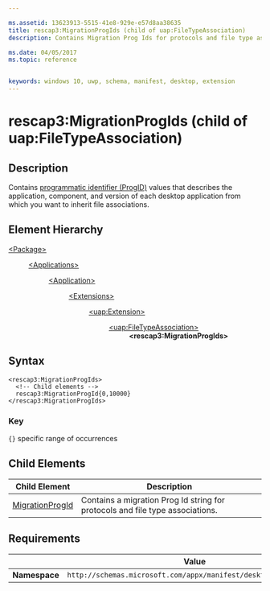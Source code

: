 ```yaml
---

ms.assetid: 13623913-5515-41e8-929e-e57d8aa38635
title: rescap3:MigrationProgIds (child of uap:FileTypeAssociation)
description: Contains Migration Prog Ids for protocols and file type associations.

ms.date: 04/05/2017
ms.topic: reference


keywords: windows 10, uwp, schema, manifest, desktop, extension 
---
```


# rescap3:MigrationProgIds (child of uap:FileTypeAssociation)


## Description
Contains [programmatic identifier (ProgID)](/windows/win32/shell/fa-progids) values that describes the application, component, and version of each desktop application from which you want to inherit file associations.


## Element Hierarchy
<dl>
<dt><a href="element-package.md">&lt;Package&gt;</a></dt>
<dd>
<dl>
<dt><a href="element-applications.md">&lt;Applications&gt;</a></dt>
<dd>
<dl>
<dt><a href="element-application.md">&lt;Application&gt;</a></dt>
<dd>
<dl>
<dt><a href="element-1-extensions.md">&lt;Extensions&gt;</a></dt>
<dd>
<dl>
<dt><a href="element-uap-extension.md">&lt;uap:Extension&gt;</a></dt>
<dd>
<dl>
<dt><a href="element-uap-filetypeassociation.md">&lt;uap:FileTypeAssociation&gt;</a></dt>
<dd><b>&lt;rescap3:MigrationProgIds&gt;</b></dd>
</dl>
</dd>
</dl>
</dd>
</dl>
</dd>
</dl>
</dd>
</dl>
</dd>
</dl>


## Syntax
```syntax
<rescap3:MigrationProgIds> 
  <!-- Child elements -->
  rescap3:MigrationProgId{0,10000} 
</rescap3:MigrationProgIds>
```

### Key
`{}` specific range of occurrences

## Child Elements
| Child Element | Description |
|---------------|-------------|
| [MigrationProgId](element-rescap3-migrationprogid.md) | Contains a migration Prog Id string for protocols and file type associations. | 

## Requirements

|               | Value                                                       |
|---------------|-------------------------------------------------------------|
| **Namespace** | `http://schemas.microsoft.com/appx/manifest/desktop/windows10/2` |